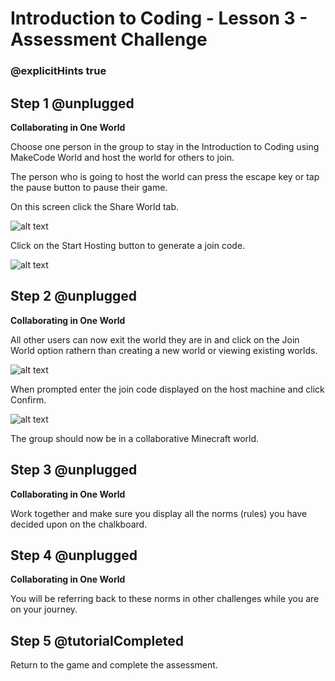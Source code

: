 # Introduction to Coding - Lesson 3 - Assessment Challenge

### @explicitHints true

## Step 1 @unplugged
**Collaborating in One World**

Choose one person in the group to stay in the Introduction to Coding using MakeCode World and host the world for others to join.

The person who is going to host the world can press the escape key or tap the pause button to pause their game.

On this screen click the Share World tab.

![alt text](https://introductionv3.codingcredentials.com/Lesson2/2.3/images/6.jpg?raw=true "Collaborate")

Click on the Start Hosting button to generate a join code.

![alt text](https://introductionv3.codingcredentials.com/Lesson2/2.3/images/6a.jpg?raw=true "Collaborate")

## Step 2 @unplugged
**Collaborating in One World**

All other users can now exit the world they are in and click on the Join World option rathern than creating a new world or viewing existing worlds.

![alt text](https://introductionv3.codingcredentials.com/Lesson2/2.3/images/6b.jpg?raw=true "Collaborate")

When prompted enter the join code displayed on the host machine and click Confirm.

![alt text](https://introductionv3.codingcredentials.com/Lesson2/2.3/images/6c.jpg?raw=true "Collaborate")

The group should now be in a collaborative Minecraft world.


## Step 3 @unplugged
**Collaborating in One World**

Work together and make sure you display all the norms (rules) you have decided upon on the chalkboard. 

## Step 4 @unplugged
**Collaborating in One World**

You will be referring back to these norms in other challenges while you are on your journey.

## Step 5 @tutorialCompleted
Return to the game and complete the assessment.